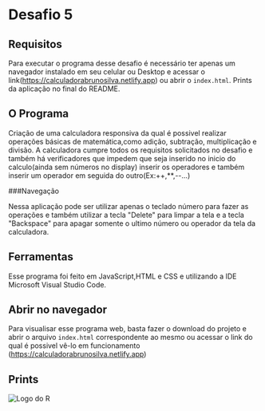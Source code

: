 # Desafio 5

## Requisitos

Para executar o programa desse desafio é necessário ter apenas um navegador instalado em seu celular ou Desktop e acessar o link(https://calculadorabrunosilva.netlify.app) ou abrir o `index.html`.
Prints da aplicação no final do README.

## O Programa

Criação de uma calculadora responsiva da qual é possivel realizar operações básicas de matemática,como adição, subtração, multiplicação e divisão.
A calculadora cumpre todos os requisitos solicitados no desafio e também há verificadores que impedem que seja inserido no inicio do calculo(ainda sem números no display) inserir os operadores e também inserir um operador em seguida do outro(Ex:++,**,--...)

###Navegação

Nessa aplicação pode ser utilizar apenas o teclado número para fazer as operações e também utilizar a tecla "Delete" para limpar a tela e a tecla "Backspace" para apagar somente o ultimo número ou operador da tela da calculadora.

## Ferramentas

Esse programa foi feito em JavaScript,HTML e CSS e utilizando a IDE Microsoft Visual Studio Code.

## Abrir no navegador

Para visualisar esse programa web, basta fazer o download do projeto e abrir o arquivo `index.html` correspondente ao mesmo ou acessar o link do qual é possivel vê-lo em funcionamento (https://calculadorabrunosilva.netlify.app)

## Prints
![Logo do R](http://developer.r-project.org/Logo/Rlogo-5.png)